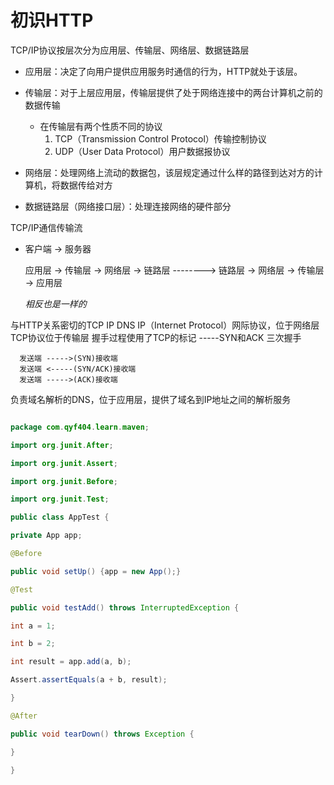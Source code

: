 # 初识HTTP

TCP/IP协议按层次分为应用层、传输层、网络层、数据链路层

* 应用层：决定了向用户提供应用服务时通信的行为，HTTP就处于该层。
* 传输层：对于上层应用层，传输层提供了处于网络连接中的两台计算机之前的数据传输
    * 在传输层有两个性质不同的协议
      1. TCP（Transmission Control Protocol）传输控制协议
      2. UDP（User Data Protocol）用户数据报协议
      
* 网络层：处理网络上流动的数据包，该层规定通过什么样的路径到达对方的计算机，将数据传给对方
* 数据链路层（网络接口层）：处理连接网络的硬件部分

TCP/IP通信传输流

* 客户端 -> 服务器

    应用层 -> 传输层 -> 网络层 -> 链路层 --------> 链路层 -> 网络层 -> 传输层 -> 应用层

  *相反也是一样的*

与HTTP关系密切的TCP IP DNS
  IP（Internet Protocol）网际协议，位于网络层
  TCP协议位于传输层
    握手过程使用了TCP的标记 -----SYN和ACK
    三次握手
      
      发送端 ----->(SYN)接收端    
      发送端 <-----(SYN/ACK)接收端
      发送端 ----->(ACK)接收端
  负责域名解析的DNS，位于应用层，提供了域名到IP地址之间的解析服务
  
```java

package com.qyf404.learn.maven;

import org.junit.After;

import org.junit.Assert;

import org.junit.Before;

import org.junit.Test;

public class AppTest {

private App app;

@Before

public void setUp() {app = new App();}

@Test

public void testAdd() throws InterruptedException {

int a = 1;

int b = 2;

int result = app.add(a, b);

Assert.assertEquals(a + b, result);

}

@After

public void tearDown() throws Exception {

}

}

```